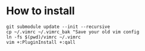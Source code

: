 # How to install

```
git submodule update --init --recursive
cp ~/.vimrc ~/.vimrc_bak "Save your old vim config
ln -fs $(pwd)/vimrc ~/.vimrc
vim +:PluginInstall +:qall
```
